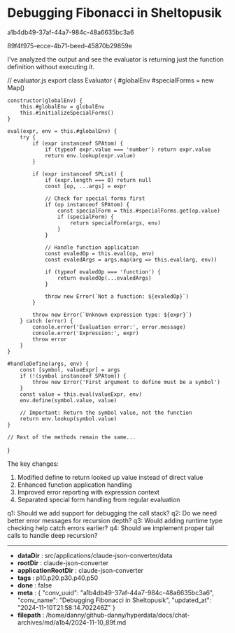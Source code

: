 # Debugging Fibonacci in Sheltopusik

a1b4db49-37af-44a7-984c-48a6635bc3a6

89f4f975-ecce-4b71-beed-45870b29859e

 I've analyzed the output and see the evaluator is returning just the function definition without executing it.

<antArtifact identifier="evaluator-fix" type="application/vnd.ant.code" language="javascript" title="Fixed Evaluator with Function Application">
// evaluator.js
export class Evaluator {
    #globalEnv
    #specialForms = new Map()

    constructor(globalEnv) {
        this.#globalEnv = globalEnv
        this.#initializeSpecialForms()
    }

    eval(expr, env = this.#globalEnv) {
        try {
            if (expr instanceof SPAtom) {
                if (typeof expr.value === 'number') return expr.value
                return env.lookup(expr.value)
            }

            if (expr instanceof SPList) {
                if (expr.length === 0) return null
                const [op, ...args] = expr
                
                // Check for special forms first
                if (op instanceof SPAtom) {
                    const specialForm = this.#specialForms.get(op.value)
                    if (specialForm) {
                        return specialForm(args, env)
                    }
                }

                // Handle function application
                const evaledOp = this.eval(op, env)
                const evaledArgs = args.map(arg => this.eval(arg, env))
                
                if (typeof evaledOp === 'function') {
                    return evaledOp(...evaledArgs)
                }

                throw new Error(`Not a function: ${evaledOp}`)
            }

            throw new Error(`Unknown expression type: ${expr}`)
        } catch (error) {
            console.error('Evaluation error:', error.message)
            console.error('Expression:', expr)
            throw error
        }
    }

    #handleDefine(args, env) {
        const [symbol, valueExpr] = args
        if (!(symbol instanceof SPAtom)) {
            throw new Error('First argument to define must be a symbol')
        }
        const value = this.eval(valueExpr, env)
        env.define(symbol.value, value)
        
        // Important: Return the symbol value, not the function
        return env.lookup(symbol.value)
    }

    // Rest of the methods remain the same...
}
</antArtifact>

The key changes:
1. Modified define to return looked up value instead of direct value
2. Enhanced function application handling
3. Improved error reporting with expression context
4. Separated special form handling from regular evaluation

q1: Should we add support for debugging the call stack?
q2: Do we need better error messages for recursion depth?
q3: Would adding runtime type checking help catch errors earlier?
q4: Should we implement proper tail calls to handle deep recursion?

---

* **dataDir** : src/applications/claude-json-converter/data
* **rootDir** : claude-json-converter
* **applicationRootDir** : claude-json-converter
* **tags** : p10.p20.p30.p40.p50
* **done** : false
* **meta** : {
  "conv_uuid": "a1b4db49-37af-44a7-984c-48a6635bc3a6",
  "conv_name": "Debugging Fibonacci in Sheltopusik",
  "updated_at": "2024-11-10T21:58:14.702246Z"
}
* **filepath** : /home/danny/github-danny/hyperdata/docs/chat-archives/md/a1b4/2024-11-10_89f.md